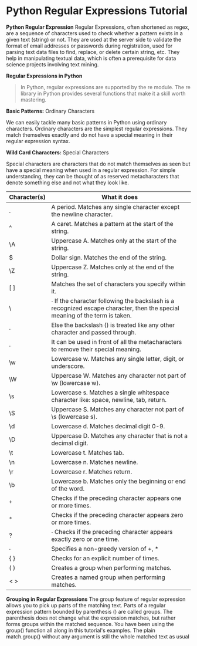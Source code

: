 # Python Regular Expressions Tutorial

**Python Regular Expression**
Regular Expressions, often shortened as regex, are a sequence of characters used to check whether a pattern exists in a given text (string) or not. They are used at the server side to validate the format of email addresses or passwords during registration, used for parsing text data files to find, replace, or delete certain string, etc. They help in manipulating textual data, which is often a prerequisite for data science projects involving text mining.

**Regular Expressions in Python**

>In Python, regular expressions are supported by the re module. The re library in Python provides several functions that make it a skill worth mastering.

**Basic Patterns:** Ordinary Characters

We can easily tackle many basic patterns in Python using ordinary characters. Ordinary characters are the simplest regular expressions. They match themselves exactly and do not have a special meaning in their regular expression syntax.

**Wild Card Characters:** Special Characters

Special characters are characters that do not match themselves as seen but have a special meaning when used in a regular expression. For simple understanding, they can be thought of as reserved metacharacters that denote something else and not what they look like.

Character(s) |	What it does
--------|--------
. |	A period. Matches any single character except the newline character.
^ |	A caret. Matches a pattern at the start of the string.
\A |	Uppercase A. Matches only at the start of the string.
$ |	Dollar sign. Matches the end of the string.
\Z |	Uppercase Z. Matches only at the end of the string.
[ ] |	Matches the set of characters you specify within it.
\ |	∙ If the character following the backslash is a recognized escape character, then the special meaning of the term is taken.
∙ | Else the backslash () is treated like any other character and passed through.
∙ | It can be used in front of all the metacharacters to remove their special meaning.
\w |	Lowercase w. Matches any single letter, digit, or underscore.
\W |	Uppercase W. Matches any character not part of \w (lowercase w).
\s |	Lowercase s. Matches a single whitespace character like: space, newline, tab, return.
\S |	Uppercase S. Matches any character not part of \s (lowercase s).
\d |	Lowercase d. Matches decimal digit 0-9.
\D |	Uppercase D. Matches any character that is not a decimal digit.
\t |	Lowercase t. Matches tab.
\n |	Lowercase n. Matches newline.
\r |	Lowercase r. Matches return.
\b |	Lowercase b. Matches only the beginning or end of the word.
`+` |	Checks if the preceding character appears one or more times.
`*` |	Checks if the preceding character appears zero or more times.
? |	∙ Checks if the preceding character appears exactly zero or one time.
∙ | Specifies a non-greedy version of +, *
{ } |	Checks for an explicit number of times.
( ) |	Creates a group when performing matches.
< > |	Creates a named group when performing matches.

 **Grouping in Regular Expressions**
The group feature of regular expression allows you to pick up parts of the matching text. Parts of a regular expression pattern bounded by parenthesis () are called groups. The parenthesis does not change what the expression matches, but rather forms groups within the matched sequence. You have been using the group() function all along in this tutorial's examples. The plain match.group() without any argument is still the whole matched text as usual